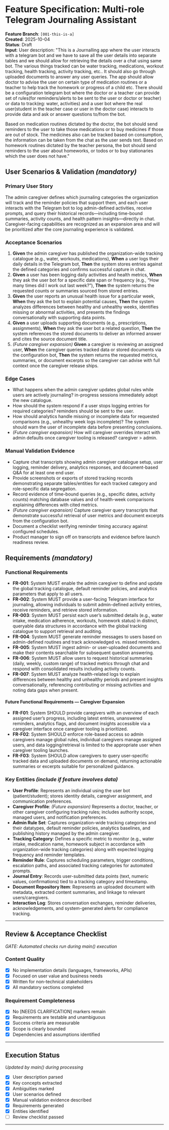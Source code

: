 # Feature Specification: Multi-role Telegram Journaling Assistant

**Feature Branch**: `[001-this-is-a]`  
**Created**: 2025-10-04  
**Status**: Draft  
**Input**: User description: "This is a Journalling app where the user interacts with a telegram bot and we have to save all the user details into separate tables and we should allow for retrieving the details over a chat using same bot. The various things tracked can be water tracking, medications, workout tracking, health tracking, activity tracking, etc.. It should also go through uploaded documents to answer any user queries. The app should allow doctor to advise the user on certain type of medication routines or a teacher to help track the homework or progress of a child etc. There should be a configuration telegram bot where the doctor or a teacher can provide set of rules(for reminders/alerts to be sent to the user or doctor or teacher) or data to track(eg: water, activities) and a user bot where the real user(student in the teacher case or user in the doctor case) interacts to provide data and ask or answer questions to/from the bot.

Based on medication routines dictated by the doctor, the bot should send reminders to the user to take those medications or to buy medicines if those are out of stock. The medicines also can be tracked based on consumption, the information can be taken from the chat as the user sends text.
Based on homework routines dictated by the teacher persona, the bot should send reminders to the user about homeworks, or todos or to buy stationaries which the user does not have."

## User Scenarios & Validation _(mandatory)_

### Primary User Story

The admin caregiver defines which journaling categories the organization will track and the reminder policies that support them, and each user interacts with the Telegram bot to log admin-defined activities, receive prompts, and query their historical records—including time-bound summaries, activity counts, and health pattern insights—directly in chat. Caregiver-facing capabilities are recognized as an expansion area and will be prioritized after the core journaling experience is validated.

### Acceptance Scenarios

1. **Given** the admin caregiver has published the organization-wide tracking catalogue (e.g., water, workouts, medications), **When** a user logs their daily details in the Telegram bot, **Then** the system stores entries against the defined categories and confirms successful capture in chat.
2. **Given** a user has been logging daily activities and health metrics, **When** they ask the user bot for a specific date span or frequency (e.g., “How many times did I work out last week?”), **Then** the system returns the requested counts or summaries sourced from stored entries.
3. **Given** the user reports an unusual health issue for a particular week, **When** they ask the bot to explain potential causes, **Then** the system analyzes differences between healthy and unhealthy weeks, identifies missing or abnormal activities, and presents the findings conversationally with supporting data points.
4. **Given** a user uploads supporting documents (e.g., prescriptions, assignments), **When** they ask the user bot a related question, **Then** the system references the stored documents to deliver an informed answer and cites the source document title.
5. _(Future caregiver expansion)_ **Given** a caregiver is reviewing an assigned user, **When** the caregiver queries tracked data or stored documents via the configuration bot, **Then** the system returns the requested metrics, summaries, or document excerpts so the caregiver can advise with full context once the caregiver release ships.

### Edge Cases

- What happens when the admin caregiver updates global rules while users are actively journaling? in-progress sessions immediately adopt the new catalogue.
- How should the system respond if a user stops logging entries for required categories? reminders should be sent to the user.
- How should analytics handle missing or incomplete data for requested comparisons (e.g., unhealthy week logs incomplete)? The system should warn the user of incomplete data before presenting conclusions.
- _(Future caregiver expansion)_ How will caregiver overrides interact with admin defaults once caregiver tooling is released? caregiver > admin.

### Manual Validation Evidence

- Capture chat transcripts showing admin caregiver catalogue setup, user logging, reminder delivery, analytics responses, and document-based Q&A for at least one end user.
- Provide screenshots or exports of stored tracking records demonstrating separate tables/entities for each tracked category and role-specific data segregation.
- Record evidence of time-bound queries (e.g., specific dates, activity counts) matching database values and of health-week comparisons explaining differences with cited metrics.
- _(Future caregiver expansion)_ Capture caregiver query transcripts that demonstrate successful retrieval of user metrics and document excerpts from the configuration bot.
- Document a checklist verifying reminder timing accuracy against configured schedules.
- Product manager to sign off on transcripts and evidence before launch readiness review.

## Requirements _(mandatory)_

### Functional Requirements

- **FR-001**: System MUST enable the admin caregiver to define and update the global tracking catalogue, default reminder policies, and analytics parameters that apply to all users.
- **FR-002**: System MUST provide a user-facing Telegram interface for journaling, allowing individuals to submit admin-defined activity entries, receive reminders, and retrieve stored information.
- **FR-003**: System MUST persist each user’s submitted details (e.g., water intake, medication adherence, workouts, homework status) in distinct, queryable data structures in accordance with the global tracking catalogue to support retrieval and auditing.
- **FR-004**: System MUST generate reminder messages to users based on admin-defined routines and track acknowledged vs. missed reminders.
- **FR-005**: System MUST ingest admin- or user-uploaded documents and make their contents searchable for subsequent question answering.
- **FR-006**: System MUST allow users to request historical summaries (daily, weekly, custom range) of tracked metrics through chat and respond with consolidated results including activity counts.
- **FR-007**: System MUST analyze health-related logs to explain differences between healthy and unhealthy periods and present insights conversationally, referencing contributing or missing activities and noting data gaps when present.

#### Future Functional Requirements — Caregiver Expansion

- **FR-F01**: System SHOULD provide caregivers with an overview of each assigned user’s progress, including latest entries, unanswered reminders, analytics flags, and document insights accessible via a caregiver interface once caregiver tooling is prioritized.
- **FR-F02**: System SHOULD enforce role-based access so admin caregivers manage global rules, individual caregivers manage assigned users, and data logging/retrieval is limited to the appropriate user when caregiver tooling launches.
- **FR-F03**: System SHOULD allow caregivers to query user-specific tracked data and uploaded documents on demand, returning actionable summaries or excerpts suitable for personalized guidance.

### Key Entities _(include if feature involves data)_

- **User Profile**: Represents an individual using the user bot (patient/student); stores identity details, caregiver assignment, and communication preferences.
- **Caregiver Profile**: _(Future expansion)_ Represents a doctor, teacher, or other caregiver configuring tracking rules; includes authority scope, managed users, and notification preferences.
- **Admin Rule Set**: Captures organization-wide tracking categories and their datatypes, default reminder policies, analytics baselines, and publishing history managed by the admin caregiver.
- **Tracking Category**: Defines a specific metric to monitor (e.g., water intake, medication name, homework subject in accordance with organization-wide tracking categories) along with expected logging frequency and reminder templates.
- **Reminder Rule**: Captures scheduling parameters, trigger conditions, escalation paths, and associated tracking categories for automated prompts.
- **Journal Entry**: Records user-submitted data points (text, numeric values, confirmations) tied to a tracking category and timestamp.
- **Document Repository Item**: Represents an uploaded document with metadata, extracted content summaries, and linkage to relevant users/caregivers.
- **Interaction Log**: Stores conversation exchanges, reminder deliveries, acknowledgements, and system-generated alerts for compliance tracking.

---

## Review & Acceptance Checklist

_GATE: Automated checks run during main() execution_

### Content Quality

- [x] No implementation details (languages, frameworks, APIs)
- [x] Focused on user value and business needs
- [x] Written for non-technical stakeholders
- [x] All mandatory sections completed

### Requirement Completeness

- [x] No [NEEDS CLARIFICATION] markers remain
- [x] Requirements are testable and unambiguous
- [x] Success criteria are measurable
- [x] Scope is clearly bounded
- [x] Dependencies and assumptions identified

---

## Execution Status

_Updated by main() during processing_

- [x] User description parsed
- [x] Key concepts extracted
- [x] Ambiguities marked
- [x] User scenarios defined
- [x] Manual validation evidence described
- [x] Requirements generated
- [x] Entities identified
- [ ] Review checklist passed

---
